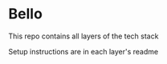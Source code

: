 # Bello

This repo contains all layers of the tech stack

Setup instructions are in each layer's readme